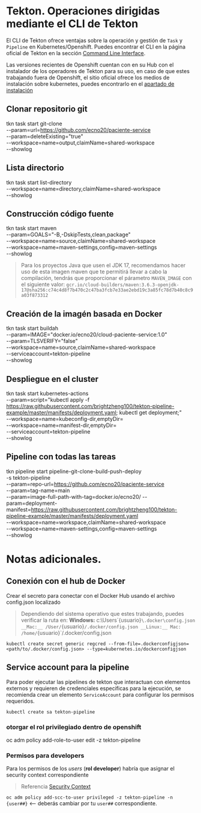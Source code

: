 # Tekton. Operaciones dirigidas mediante el CLI de Tekton

El CLI de Tekton ofrece ventajas sobre la operación y gestión de `Task` y `Pipeline` en Kubernetes/Openshift. Puedes encontrar el CLI en la página oficial de Tekton en la sección [Command Line Interface](https://tekton.dev/docs/cli/).

Las versiones recientes de Openshift cuentan con en su Hub con el instalador de los operadores de Tekton para su uso, en caso de que estes trabajando fuera de Openshift, el sitio oficial ofrece los medios de instalación sobre kubernetes, puedes encontrarlo en el [apartado de instalación](https://tekton.dev/docs/installation/)

## Clonar repositorio git

tkn task start git-clone \
--param=url=https://github.com/ecno20/paciente-service \
--param=deleteExisting="true" \
--workspace=name=output,claimName=shared-workspace \
--showlog

## Lista directorio

tkn task start list-directory \
--workspace=name=directory,claimName=shared-workspace \
--showlog

## Construcción código fuente

tkn task start maven \
--param=GOALS="-B,-DskipTests,clean,package" \
--workspace=name=source,claimName=shared-workspace \
--workspace=name=maven-settings,config=maven-settings \
--showlog

> Para los proyectos Java que usen el JDK 17, recomendamos hacer uso de esta imagen maven que te permitirá llevar a cabo la compilación, tendrás que proporcionar el párametro `MAVEN_IMAGE` con el siguiente valor:
`gcr.io/cloud-builders/maven:3.6.3-openjdk-17@sha256:c74c4d8f7b470c2c47ba3fcb7e33ae2ebd19c3a85fc78d7b40c8c9a03f873312`


## Creación de la imagén basada en Docker

tkn task start buildah \
--param=IMAGE="docker.io/ecno20/cloud-paciente-service:1.0" \
--param=TLSVERIFY="false" \
--workspace=name=source,claimName=shared-workspace \
--serviceaccount=tekton-pipeline \
--showlog

## Despliegue en el cluster

tkn task start kubernetes-actions \
--param=script="kubectl apply -f https://raw.githubusercontent.com/brightzheng100/tekton-pipeline-example/master/manifests/deployment.yaml; kubectl get deployment;" \
--workspace=name=kubeconfig-dir,emptyDir=  \
--workspace=name=manifest-dir,emptyDir= \
--serviceaccount=tekton-pipeline \
--showlog

## Pipeline con todas las tareas

tkn pipeline start pipeline-git-clone-build-push-deploy \
-s tekton-pipeline \
--param=repo-url=https://github.com/ecno20/paciente-service \
--param=tag-name=main \
--param=image-full-path-with-tag=docker.io/ecno20/
--param=deployment-manifest=https://raw.githubusercontent.com/brightzheng100/tekton-pipeline-example/master/manifests/deployment.yaml \
--workspace=name=workspace,claimName=shared-workspace \
--workspace=name=maven-settings,config=maven-settings \
--showlog

# Notas adicionales.

## Conexión con el hub de Docker

Crear el secreto para conectar con el Docker Hub usando el archivo config.json localizado

> Dependiendo del sistema operativo que estes trabajando, puedes verificar la ruta en:
> __Windows:__   c:\Users\`{usuario}`\.docker\config.json
> __Mac:__ /User/`{usuario}`/.docker/config.json
> __Linux:__ Mac: /home/`{usuario}`/.docker/config.json

`kubectl create secret generic regcred --from-file=.dockerconfigjson=<path/to/.docker/config.json> --type=kubernetes.io/dockerconfigjson`

## Service account para la pipeline

Para poder ejecutar las pipelines de tekton que interactuan con elementos externos y requieren de credenciales especificas para la ejecución, se recomienda crear un elemento `ServiceAccount` para configurar los permisos requeridos.

`kubectl create sa tekton-pipeline `

### otorgar el rol privilegiado dentro de openshift
oc adm policy add-role-to-user edit -z tekton-pipeline

### Permisos para developers

Para los permisos de los _users_ (__rol developer__) habría que asignar el security context correspondiente

> Referencia [Security Context](https://docs.openshift.com/container-platform/4.8/cicd/pipelines/using-pods-in-a-privileged-security-context.html)

`oc adm policy add-scc-to-user privileged -z tekton-pipeline -n {user##}`  <-- deberás cambiar por tu `user##` correspondiente.
